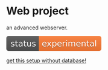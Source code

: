 # Web project
an advanced webserver.

[![status: experimental](https://github.com/GIScience/badges/raw/master/status/experimental.svg)](https://github.com/Webmedia20/advanced-webserver/issues)

[get this setup without database!](https://github.com/Webmedia20/simple-webserver)

